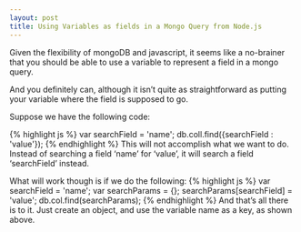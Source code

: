 ```yaml
---
layout: post
title: Using Variables as fields in a Mongo Query from Node.js
---
```


Given the flexibility of mongoDB and javascript, it seems like a no-brainer that you should be able to use a variable to represent a field in a mongo query.

And you definitely can, although it isn’t quite as straightforward as putting your variable where the field is supposed to go.

Suppose we have the following code:

{% highlight js %}
var searchField = 'name';
db.coll.find({searchField : 'value'});
{% endhighlight %}
This will not accomplish what we want to do. Instead of searching a field ‘name’ for ‘value’, it will search a field ‘searchField’ instead.

What will work though is if we do the following:
{% highlight js %}
var searchField = 'name';
var searchParams = {};
searchParams[searchField] = 'value';
db.col.find(searchParams);
{% endhighlight %}
And that’s all there is to it. Just create an object, and use the variable name as a key, as shown above.
